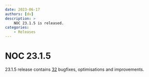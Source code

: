 ```yaml
---
date: 2023-06-17
authors: [dv]
description: >
    NOC 23.1.5 is released.
categories:
    - Releases
---
```


# NOC 23.1.5

23.1.5 release contains [32](https://code.getnoc.com/noc/noc/merge_requests?scope=all&state=merged&milestone_title=23.1.5) bugfixes, optimisations and improvements.
